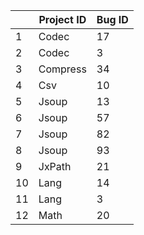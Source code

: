 |                 | Project ID      | Bug ID                     |
|-----------------|-----------------|----------------------------|
| 1               |Codec            | 17                         |
| 2               |Codec            | 3                         |
| 3               |Compress         | 34                         |
| 4               |Csv              | 10                         |
| 5               |Jsoup            | 13                         |
| 6               |Jsoup            | 57                         |
| 7               |Jsoup            | 82                         |
| 8               |Jsoup            | 93                         |
| 9               |JxPath           | 21                         |
| 10              |Lang             | 14                         |
| 11              |Lang             | 3                          |
| 12              |Math             | 20                         |